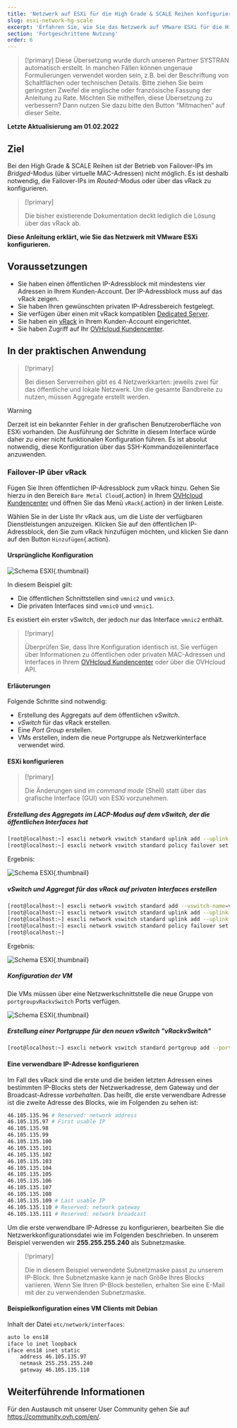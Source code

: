 ```yaml
---
title: 'Netzwerk auf ESXi für die High Grade & SCALE Reihen konfigurieren'
slug: esxi-network-hg-scale
excerpt: 'Erfahren Sie, wie Sie das Netzwerk auf VMware ESXi für die High Grade & SCALE Reihen einrichten'
section: 'Fortgeschrittene Nutzung'
order: 6
---
```


> [!primary]
> Diese Übersetzung wurde durch unseren Partner SYSTRAN automatisch erstellt. In manchen Fällen können ungenaue Formulierungen verwendet worden sein, z.B. bei der Beschriftung von Schaltflächen oder technischen Details. Bitte ziehen Sie beim geringsten Zweifel die englische oder französische Fassung der Anleitung zu Rate. Möchten Sie mithelfen, diese Übersetzung zu verbessern? Dann nutzen Sie dazu bitte den Button “Mitmachen“ auf dieser Seite.
>

**Letzte Aktualisierung am 01.02.2022**

## Ziel

Bei den High Grade & SCALE Reihen ist der Betrieb von Failover-IPs im *Bridged*-Modus (über virtuelle MAC-Adressen) nicht möglich. Es ist deshalb notwendig, die Failover-IPs im *Routed*-Modus oder über das vRack zu konfigurieren.

> [!primary]
>
> Die bisher existierende Dokumentation deckt lediglich die Lösung über das vRack ab.
>

**Diese Anleitung erklärt, wie Sie das Netzwerk mit VMware ESXi konfigurieren.**

## Voraussetzungen

- Sie haben einen öffentlichen IP-Adressblock mit mindestens vier Adressen in Ihrem Kunden-Account. Der IP-Adressblock muss auf das vRack zeigen.
- Sie haben Ihren gewünschten privaten IP-Adressbereich festgelegt.
- Sie verfügen über einen mit vRack kompatiblen [Dedicated Server](https://www.ovhcloud.com/de/bare-metal/).
- Sie haben ein [vRack](https://www.ovh.de/loesungen/vrack/) in Ihrem Kunden-Account eingerichtet.
- Sie haben Zugriff auf Ihr [OVHcloud Kundencenter](https://www.ovh.com/auth/?action=gotomanager&from=https://www.ovh.de/&ovhSubsidiary=de).


## In der praktischen Anwendung

> [!primary]
>
> Bei diesen Serverreihen gibt es 4 Netzwerkkarten: jeweils zwei für das öffentliche und lokale Netzwerk. Um die gesamte Bandbreite zu nutzen, müssen Aggregate erstellt werden.
>

> [!warning]
>
> Derzeit ist ein bekannter Fehler in der grafischen Benutzeroberfläche von ESXi vorhanden. Die Ausführung der Schritte in diesem Interface würde daher zu einer nicht funktionalen Konfiguration führen. Es ist absolut notwendig, diese Konfiguration über das SSH-Kommandozeileninterface anzuwenden.
>

### Failover-IP über vRack

Fügen Sie Ihren öffentlichen IP-Adressblock zum vRack hinzu. Gehen Sie hierzu in den Bereich `Bare Metal Cloud`{.action} in Ihrem [OVHcloud Kundencenter](https://www.ovh.com/auth/?action=gotomanager&from=https://www.ovh.de/&ovhSubsidiary=de) und öffnen Sie das Menü `vRack`{.action} in der linken Leiste.

Wählen Sie in der Liste Ihr vRack aus, um die Liste der verfügbaren Dienstleistungen anzuzeigen. Klicken Sie auf den öffentlichen IP-Adressblock, den Sie zum vRack hinzufügen möchten, und klicken Sie dann auf den Button `Hinzufügen`{.action}.

#### Ursprüngliche Konfiguration

![Schema ESXI](images/schema_esxi_A01_2022.png){.thumbnail}

In diesem Beispiel gilt:

- Die öffentlichen Schnittstellen sind `vmnic2` und `vmnic3`.
- Die privaten Interfaces sind `vmnic0` und `vmnic1`.

Es existiert ein erster vSwitch, der jedoch nur das Interface `vmnic2` enthält.

> [!primary]
>
> Überprüfen Sie, dass Ihre Konfiguration identisch ist. Sie verfügen über Informationen zu öffentlichen oder privaten MAC-Adressen und Interfaces in Ihrem [OVHcloud Kundencenter](https://www.ovh.com/auth/?action=gotomanager&from=https://www.ovh.de/&ovhSubsidiary=de) oder über die OVHcloud API.
>

#### Erläuterungen

Folgende Schritte sind notwendig:

- Erstellung des Aggregats auf dem öffentlichen *vSwitch*.
- *vSwitch* für das vRack erstellen.
- Eine *Port Group* erstellen.
- VMs erstellen, indem die neue Portgruppe als Netzwerkinterface verwendet wird.

#### ESXi konfigurieren

> [!primary]
>
> Die Änderungen sind im *command mode* (Shell) statt über das grafische Interface (GUI) von ESXi vorzunehmen.
>

##### **Erstellung des Aggregats im LACP-Modus auf dem vSwitch, der die öffentlichen Interfaces hat**

```bash
[root@localhost:~] esxcli network vswitch standard uplink add --uplink-name=vmnic3 --vswitch-name=vSwitch0
[root@localhost:~] esxcli network vswitch standard policy failover set -l iphash -v vSwitch0
```

Ergebnis:

![Schema ESXI](images/schema_esxi_A02_2022.png){.thumbnail}

##### **vSwitch und Aggregat für das vRack auf privaten Interfaces erstellen**

```bash
[root@localhost:~] esxcli network vswitch standard add --vswitch-name=vRackvSwitch
[root@localhost:~] esxcli network vswitch standard uplink add --uplink-name=vmnic0 --vswitch-name=vRackvSwitch
[root@localhost:~] esxcli network vswitch standard uplink add --uplink-name=vmnic1 --vswitch-name=vRackvSwitch
[root@localhost:~] esxcli network vswitch standard policy failover set -l iphash -v vRackvSwitch
[root@localhost:~] 
```

Ergebnis:

![Schema ESXI](images/schema_esxi_A03_2022.png){.thumbnail}

##### **Konfiguration der VM**

Die VMs müssen über eine Netzwerkschnittstelle die neue Gruppe von `portgroupvRackvSwitch` Ports verfügen.

![Schema ESXI](images/schema_esxi_A04_2022.png){.thumbnail}

##### **Erstellung einer Portgruppe für den neuen vSwitch "vRackvSwitch"**

```bash
[root@localhost:~] esxcli network vswitch standard portgroup add --portgroup-name=portgroupvRackvSwitch --vswitch-name=vRackvSwitch
```

#### Eine verwendbare IP-Adresse konfigurieren

Im Fall des vRack sind die erste und die beiden letzten Adressen eines bestimmten IP-Blocks stets der Netzwerkadresse, dem Gateway und der Broadcast-Adresse *vorbehalten*. Das heißt, die erste verwendbare Adresse ist die zweite Adresse des Blocks, wie im Folgenden zu sehen ist:

```sh
46.105.135.96 # Reserved: network address
46.105.135.97 # First usable IP
46.105.135.98
46.105.135.99
46.105.135.100
46.105.135.101
46.105.135.102
46.105.135.103
46.105.135.104
46.105.135.105
46.105.135.106
46.105.135.107
46.105.135.108
46.105.135.109 # Last usable IP
46.105.135.110 # Reserved: network gateway
46.105.135.111 # Reserved: network broadcast
```

Um die erste verwendbare IP-Adresse zu konfigurieren, bearbeiten Sie die Netzwerkkonfigurationsdatei wie im Folgenden beschrieben. In unserem Beispiel verwenden wir **255.255.255.240** als Subnetzmaske.

> [!primary]
>
> Die in diesem Beispiel verwendete Subnetzmaske passt zu unserem IP-Block. Ihre Subnetzmaske kann je nach Größe Ihres Blocks variieren. Wenn Sie Ihren IP-Block bestellen, erhalten Sie eine E-Mail mit der zu verwendenden Subnetzmaske.
>

#### Beispielkonfiguration eines VM Clients mit Debian

Inhalt der Datei `etc/network/interfaces`:

```bash
auto lo ens18
iface lo inet loopback
iface ens18 inet static
    address 46.105.135.97
    netmask 255.255.255.240
    gateway 46.105.135.110
```

## Weiterführende Informationen

Für den Austausch mit unserer User Community gehen Sie auf <https://community.ovh.com/en/>.
